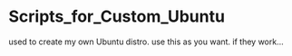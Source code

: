 # Scripts_for_Custom_Ubuntu
used to create my own Ubuntu distro. use this as you want. if they work...

